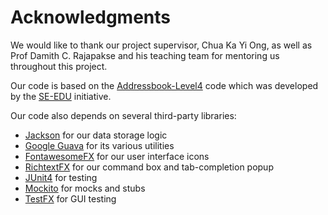 # Acknowledgments

We would like to thank our project supervisor, Chua Ka Yi Ong, as well as Prof Damith C. Rajapakse and his
teaching team for mentoring us throughout this project.

Our code is based on the [Addressbook-Level4](https://github.com/se-edu/addressbook-level4) code which was developed by the [SE-EDU](https://github.com/se-edu) initiative.

Our code also depends on several third-party libraries:

* [Jackson](https://github.com/FasterXML/jackson) for our data storage logic
* [Google Guava](https://github.com/google/guava) for its various utilities
* [FontawesomeFX](https://bitbucket.org/Jerady/fontawesomefx) for our user interface icons
* [RichtextFX](https://github.com/TomasMikula/RichTextFX) for our command box and tab-completion popup
* [JUnit4](http://junit.org/junit4/) for testing
* [Mockito](http://site.mockito.org/) for mocks and stubs
* [TestFX](https://github.com/TestFX/TestFX) for GUI testing
